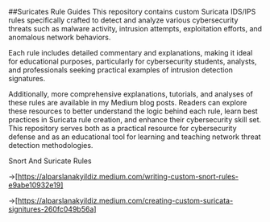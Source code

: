 ##Suricates Rule Guides
This repository contains custom Suricata IDS/IPS rules specifically crafted to detect and analyze various cybersecurity threats such as malware activity, intrusion attempts, exploitation efforts, and anomalous network behaviors.

Each rule includes detailed commentary and explanations, making it ideal for educational purposes, particularly for cybersecurity students, analysts, and professionals seeking practical examples of intrusion detection signatures.

Additionally, more comprehensive explanations, tutorials, and analyses of these rules are available in my Medium blog posts. Readers can explore these resources to better understand the logic behind each rule, learn best practices in Suricata rule creation, and enhance their cybersecurity skill set.
This repository serves both as a practical resource for cybersecurity defense and as an educational tool for learning and teaching network threat detection methodologies.

Snort And Suricate Rules 

->[https://alparslanakyildiz.medium.com/writing-custom-snort-rules-e9abe10932e19]

->[https://alparslanakyildiz.medium.com/creating-custom-suricata-signitures-260fc049b56a]
